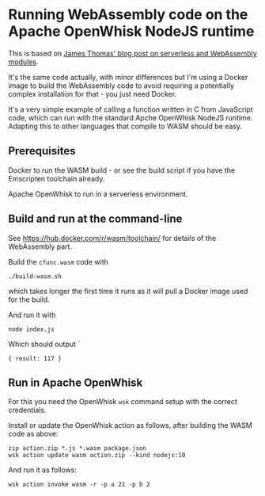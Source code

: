 Running WebAssembly code on the Apache OpenWhisk NodeJS runtime
===

This is based on [James Thomas' blog post on serverless and WebAssembly modules](http://jamesthom.as/blog/2019/08/06/serverless-and-webassembly-modules/).

It's the same code actually, with minor differences but I'm using a Docker image to build the WebAssembly code to
avoid requiring a potentially complex installation for that - you just need Docker.

It's a very simple example of calling a function written in C from JavaScript code, which can run with the standard Apche OpenWhisk NodeJS runtime. Adapting this to other languages that compile to WASM should be easy.

Prerequisites
---
Docker to run the WASM build - or see the build script if you have the Emscripten 
toolchain already.

Apache OpenWhisk to run in a serverless environment.

Build and run at the command-line
---
See https://hub.docker.com/r/wasm/toolchain/ for details of the WebAssembly part.

Build the `cfunc.wasm` code with

    ./build-wasm.sh

which takes longer the first time it runs as it will pull a Docker image used for the build.

And run it with

    node index.js

Which should output `

    { result: 117 }

Run in Apache OpenWhisk
---
For this you need the OpenWhisk `wsk` command setup with the correct credentials.

Install or update the OpenWhisk action as follows, after building the WASM code
as above:

    zip action.zip *.js *.wasm package.json
    wsk action update wasm action.zip --kind nodejs:10

And run it as follows:

    wsk action invoke wasm -r -p a 21 -p b 2


